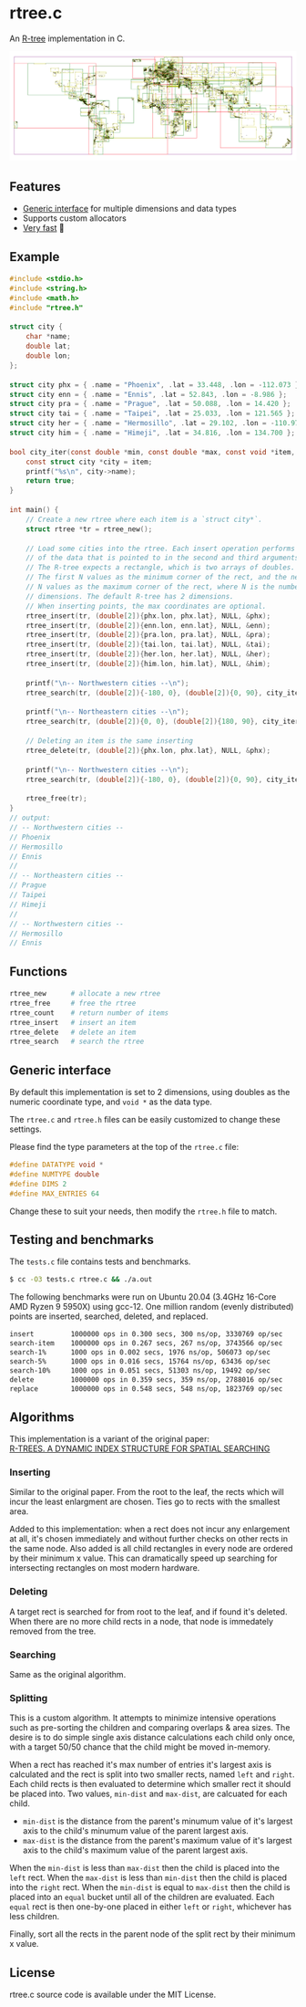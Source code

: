 # rtree.c

An [R-tree](https://en.wikipedia.org/wiki/R-tree) implementation in C. 

<img src="cities.png" border="0" alt="Cities">

## Features

- [Generic interface](#generic-interface) for multiple dimensions and data types
- Supports custom allocators
- [Very fast](#testing-and-benchmarks) 🚀

## Example

```c
#include <stdio.h>
#include <string.h>
#include <math.h>
#include "rtree.h"

struct city {
    char *name;
    double lat;
    double lon;
};

struct city phx = { .name = "Phoenix", .lat = 33.448, .lon = -112.073 };
struct city enn = { .name = "Ennis", .lat = 52.843, .lon = -8.986 };
struct city pra = { .name = "Prague", .lat = 50.088, .lon = 14.420 };
struct city tai = { .name = "Taipei", .lat = 25.033, .lon = 121.565 };
struct city her = { .name = "Hermosillo", .lat = 29.102, .lon = -110.977 };
struct city him = { .name = "Himeji", .lat = 34.816, .lon = 134.700 };

bool city_iter(const double *min, const double *max, const void *item, void *udata) {
    const struct city *city = item;
    printf("%s\n", city->name);
    return true;
}

int main() {
    // Create a new rtree where each item is a `struct city*`. 
    struct rtree *tr = rtree_new();

    // Load some cities into the rtree. Each insert operation performs a copy
    // of the data that is pointed to in the second and third arguments. 
    // The R-tree expects a rectangle, which is two arrays of doubles. 
    // The first N values as the minimum corner of the rect, and the next
    // N values as the maximum corner of the rect, where N is the number of
    // dimensions. The default R-tree has 2 dimensions.
    // When inserting points, the max coordinates are optional.
    rtree_insert(tr, (double[2]){phx.lon, phx.lat}, NULL, &phx);
    rtree_insert(tr, (double[2]){enn.lon, enn.lat}, NULL, &enn);
    rtree_insert(tr, (double[2]){pra.lon, pra.lat}, NULL, &pra);
    rtree_insert(tr, (double[2]){tai.lon, tai.lat}, NULL, &tai);
    rtree_insert(tr, (double[2]){her.lon, her.lat}, NULL, &her);
    rtree_insert(tr, (double[2]){him.lon, him.lat}, NULL, &him);
    
    printf("\n-- Northwestern cities --\n");
    rtree_search(tr, (double[2]){-180, 0}, (double[2]){0, 90}, city_iter, NULL);

    printf("\n-- Northeastern cities --\n");
    rtree_search(tr, (double[2]){0, 0}, (double[2]){180, 90}, city_iter, NULL);

    // Deleting an item is the same inserting
    rtree_delete(tr, (double[2]){phx.lon, phx.lat}, NULL, &phx);

    printf("\n-- Northwestern cities --\n");
    rtree_search(tr, (double[2]){-180, 0}, (double[2]){0, 90}, city_iter, NULL);

    rtree_free(tr);
}
// output:
// -- Northwestern cities --
// Phoenix
// Hermosillo
// Ennis
// 
// -- Northeastern cities --
// Prague
// Taipei
// Himeji
// 
// -- Northwestern cities --
// Hermosillo
// Ennis
```

## Functions

```sh
rtree_new      # allocate a new rtree
rtree_free     # free the rtree
rtree_count    # return number of items
rtree_insert   # insert an item
rtree_delete   # delete an item
rtree_search   # search the rtree
```

## Generic interface

By default this implementation is set to 2 dimensions, using doubles as the
numeric coordinate type, and `void *` as the data type.

The `rtree.c` and `rtree.h` files can be easily customized to change these
settings.

Please find the type parameters at the top of the `rtree.c` file:

```c
#define DATATYPE void * 
#define NUMTYPE double
#define DIMS 2
#define MAX_ENTRIES 64
```

Change these to suit your needs, then modify the `rtree.h` file to match.

## Testing and benchmarks

The `tests.c` file contains tests and benchmarks.

```sh
$ cc -O3 tests.c rtree.c && ./a.out 
```

The following benchmarks were run on Ubuntu 20.04 (3.4GHz 16-Core AMD Ryzen 9 5950X) using gcc-12. 
One million random (evenly distributed) points are inserted, searched, deleted, and replaced.

```
insert         1000000 ops in 0.300 secs, 300 ns/op, 3330769 op/sec
search-item    1000000 ops in 0.267 secs, 267 ns/op, 3743566 op/sec
search-1%      1000 ops in 0.002 secs, 1976 ns/op, 506073 op/sec
search-5%      1000 ops in 0.016 secs, 15764 ns/op, 63436 op/sec
search-10%     1000 ops in 0.051 secs, 51303 ns/op, 19492 op/sec
delete         1000000 ops in 0.359 secs, 359 ns/op, 2788016 op/sec
replace        1000000 ops in 0.548 secs, 548 ns/op, 1823769 op/sec
```

## Algorithms

This implementation is a variant of the original paper:  
[R-TREES. A DYNAMIC INDEX STRUCTURE FOR SPATIAL SEARCHING](https://www.cs.princeton.edu/courses/archive/fall08/cos597B/papers/rtrees.pdf)

### Inserting

Similar to the original paper. From the root to the leaf, the rects which will incur the least enlargment are chosen. Ties go to rects with the smallest area. 

Added to this implementation: when a rect does not incur any enlargement at all, it's chosen immediately and without further checks on other rects in the same node. Also added is all child rectangles in every node are ordered by their minimum x value. This can dramatically speed up searching for intersecting rectangles on most modern hardware.

### Deleting

A target rect is searched for from root to the leaf, and if found it's deleted. When there are no more child rects in a node, that node is immedately removed from the tree.

### Searching

Same as the original algorithm.

### Splitting

This is a custom algorithm. It attempts to minimize intensive operations such as pre-sorting the children and comparing overlaps & area sizes. The desire is to do simple single axis distance calculations each child only once, with a target 50/50 chance that the child might be moved in-memory.

When a rect has reached it's max number of entries it's largest axis is calculated and the rect is split into two smaller rects, named `left` and `right`.
Each child rects is then evaluated to determine which smaller rect it should be placed into.
Two values, `min-dist` and `max-dist`, are calcuated for each child. 

- `min-dist` is the distance from the parent's minumum value of it's largest axis to the child's minumum value of the parent largest axis.
- `max-dist` is the distance from the parent's maximum value of it's largest axis to the child's maximum value of the parent largest axis.

When the `min-dist` is less than `max-dist` then the child is placed into the `left` rect. 
When the `max-dist` is less than `min-dist` then the child is placed into the `right` rect. 
When the `min-dist` is equal to `max-dist` then the child is placed into an `equal` bucket until all of the children are evaluated.
Each `equal` rect is then one-by-one placed in either `left` or `right`, whichever has less children.

Finally, sort all the rects in the parent node of the split rect by their
minimum x value.

## License

rtree.c source code is available under the MIT License.
